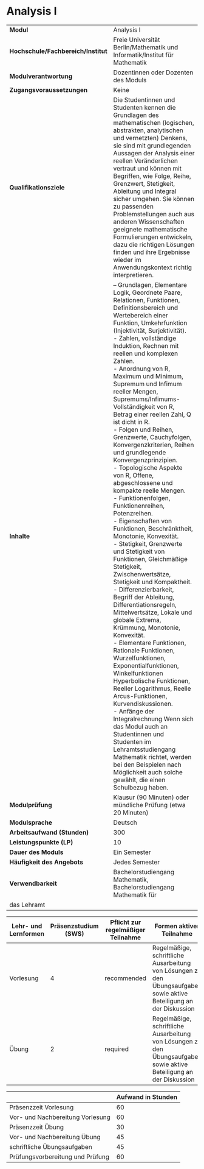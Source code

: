 # Analysis I
|                                    |   |
|------------------------------------|---|
|**Modul**                           | Analysis I |
|**Hochschule/Fachbereich/Institut** | Freie Universität Berlin/Mathematik und Informatik/Institut für Mathematik |
|**Modulverantwortung**              | Dozentinnen oder Dozenten des Moduls |
|**Zugangsvoraussetzungen**          | Keine |
|**Qualifikationsziele**             | Die Studentinnen und Studenten kennen die Grundlagen des mathematischen (logischen, abstrakten, analytischen und vernetzten) Denkens, sie sind mit grundlegenden Aussagen der Analysis einer reellen Veränderlichen vertraut und können mit Begriffen, wie Folge, Reihe, Grenzwert, Stetigkeit, Ableitung und Integral sicher umgehen. Sie können zu passenden Problemstellungen auch aus anderen Wissenschaften geeignete mathematische Formulierungen entwickeln, dazu die richtigen Lösungen finden und ihre Ergebnisse wieder im Anwendungskontext richtig interpretieren. |
|**Inhalte**                         | – Grundlagen, Elementare Logik, Geordnete Paare, Relationen, Funktionen, Definitionsbereich und Wertebereich einer Funktion, Umkehrfunktion (Injektivität, Surjektivität).<br>- Zahlen, vollständige Induktion, Rechnen mit reellen und komplexen Zahlen.<br>- Anordnung von R, Maximum und Minimum, Supremum und Infimum reeller Mengen, Supremums/Infimums-Vollständigkeit von R, Betrag einer reellen Zahl, Q ist dicht in R.<br>- Folgen und Reihen, Grenzwerte, Cauchyfolgen, Konvergenzkriterien, Reihen und grundlegende Konvergenzprinzipien.<br>- Topologische Aspekte von R, Offene, abgeschlossene und kompakte reelle Mengen.<br>- Funktionenfolgen, Funktionenreihen, Potenzreihen.<br>- Eigenschaften von Funktionen, Beschränktheit, Monotonie, Konvexität.<br>- Stetigkeit, Grenzwerte und Stetigkeit von Funktionen, Gleichmäßige Stetigkeit, Zwischenwertsätze, Stetigkeit und Kompaktheit.<br>- Differenzierbarkeit, Begriff der Ableitung, Differentiationsregeln, Mittelwertsätze, Lokale und globale Extrema, Krümmung, Monotonie, Konvexität.<br>- Elementare Funktionen, Rationale Funktionen, Wurzelfunktionen, Exponentialfunktionen, Winkelfunktionen Hyperbolische Funktionen, Reeller Logarithmus, Reelle Arcus-Funktionen, Kurvendiskussionen.<br>- Anfänge der Integralrechnung Wenn sich das Modul auch an Studentinnen und Studenten im Lehramtsstudiengang Mathematik richtet, werden bei den Beispielen nach Möglichkeit auch solche gewählt, die einen Schulbezug haben. |
|**Modulprüfung**                    | Klausur (90 Minuten) oder mündliche Prüfung (etwa 20 Minuten) |
|**Modulsprache**                    | Deutsch |
|**Arbeitsaufwand (Stunden)**        | 300 |
|**Leistungspunkte (LP)**            | 10 |
|**Dauer des Moduls**                | Ein Semester |
|**Häufigkeit des Angebots**         | Jedes Semester |
|**Verwendbarkeit**                  | Bachelorstudiengang Mathematik, Bachelorstudiengang Mathematik für
das Lehramt |

| Lehr- und Lernformen | Präsenzstudium <br> (SWS) | Pflicht zur regelmäßiger Teilnahme | Formen aktiver Teilnahme |
| ---------------------|---------------------------|------------------------------------|------------------------- |
| Vorlesung            | 4                         | recommended                        | Regelmäßige, schriftliche Ausarbeitung von Lösungen zu den Übungsaufgaben sowie aktive Beteiligung an der Diskussion |
| Übung                | 2                         | required                           | Regelmäßige, schriftliche Ausarbeitung von Lösungen zu den Übungsaufgaben sowie aktive Beteiligung an der Diskussion |

|   | Aufwand in Stunden |
| - |--------------------|
| Präsenzzeit Vorlesung                    | 60    |
| Vor- und Nachbereitung Vorlesung         | 60    |
| Präsenzzeit Übung                        | 30    |
| Vor- und Nachbereitung Übung             | 45    |
| schriftliche Übungsaufgaben              | 45    |
| Prüfungsvorbereitung und Prüfung         | 60    |
